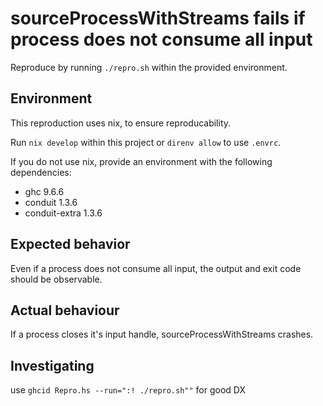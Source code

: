 # sourceProcessWithStreams fails if process does not consume all input

Reproduce by running `./repro.sh` within the provided environment.

## Environment

This reproduction uses nix, to ensure reproducability.

Run `nix develop` within this project or `direnv allow` to use `.envrc`.

If you do not use nix, provide an environment with the following dependencies:

- ghc 9.6.6
- conduit 1.3.6
- conduit-extra 1.3.6

## Expected behavior

Even if a process does not consume all input, the output and exit code should
be observable.

## Actual behaviour

If a process closes it's input handle, sourceProcessWithStreams crashes.

## Investigating

use `ghcid Repro.hs --run=":! ./repro.sh""` for good DX
